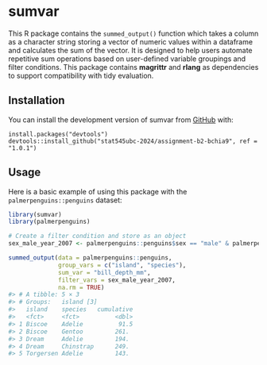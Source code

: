 
<!-- README.md is generated from README.Rmd. Please edit that file -->

# sumvar

<!-- badges: start -->
<!-- badges: end -->

This R package contains the `summed_output()` function which takes a
column as a character string storing a vector of numeric values within a
dataframe and calculates the sum of the vector. It is designed to help
users automate repetitive sum operations based on user-defined variable
groupings and filter conditions. This package contains **magrittr** and
**rlang** as dependencies to support compatibility with tidy evaluation.

## Installation

You can install the development version of sumvar from
[GitHub](https://github.com/stat545ubc-2024/assignment-b2-bchia9) with:

    install.packages("devtools")
    devtools::install_github("stat545ubc-2024/assignment-b2-bchia9", ref = "1.0.1")

## Usage

Here is a basic example of using this package with the
`palmerpenguins::penguins` dataset:

``` r
library(sumvar)
library(palmerpenguins)

# Create a filter condition and store as an object
sex_male_year_2007 <- palmerpenguins::penguins$sex == "male" & palmerpenguins::penguins$year == 2007

summed_output(data = palmerpenguins::penguins,
              group_vars = c("island", "species"),
              sum_var = "bill_depth_mm",
              filter_vars = sex_male_year_2007,
              na.rm = TRUE)
#> # A tibble: 5 × 3
#> # Groups:   island [3]
#>   island    species   cumulative
#>   <fct>     <fct>          <dbl>
#> 1 Biscoe    Adelie          91.5
#> 2 Biscoe    Gentoo         261. 
#> 3 Dream     Adelie         194. 
#> 4 Dream     Chinstrap      249. 
#> 5 Torgersen Adelie         143.
```
